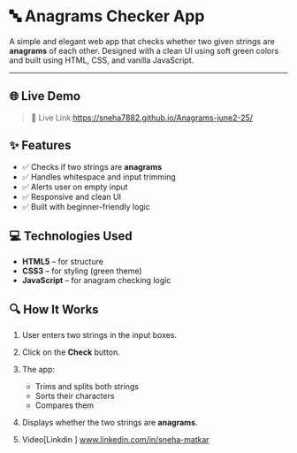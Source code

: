 # 🔤 Anagrams Checker App

A simple and elegant web app that checks whether two given strings are **anagrams** of each other. Designed with a clean UI using soft green colors and built using HTML, CSS, and vanilla JavaScript.

---

## 🌐 Live Demo

> 📍 Live Link:https://sneha7882.github.io/Anagrams-june2-25/ 

## ✨ Features

- ✅ Checks if two strings are **anagrams**
- ✅ Handles whitespace and input trimming
- ✅ Alerts user on empty input
- ✅ Responsive and clean UI
- ✅ Built with beginner-friendly logic

## 💻 Technologies Used

- **HTML5** – for structure  
- **CSS3** – for styling (green theme)  
- **JavaScript** – for anagram checking logic

## 🔍 How It Works

1. User enters two strings in the input boxes.
2. Click on the **Check** button.
3. The app:
   - Trims and splits both strings
   - Sorts their characters
   - Compares them
4. Displays whether the two strings are **anagrams**.

5. Video[Linkdin ]
   www.linkedin.com/in/sneha-matkar

